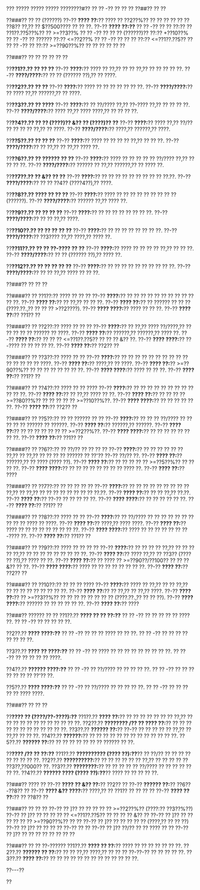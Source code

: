 ??? ????? ????? ????? ????????#?? ?? ?? -?? ?? ?? ??
??##?? ?? ??

??###?? ?? ?? (??????)
??-?? **???? ??:**?? ???? ?? ??2??%?? ?? ?? ?? ?? ?? ?? ??8?? ??,?? ?? $??500???? ?? ?? ??.
??-?? **???? ??:??**
?? ?? -?? ?? ?? ??:?? ?? ??1??.??5??%?? ?? >=??3??%
?? ?? -?? ?? ?? ?? (??????)?? ??:?? +??10??%
?? ?? -?? ?? ?????? ??:?? <=??2??%
?? ?? -?? ?? ?? ?? ??:?? <=??1??.??5?? ??
?? ?? -?? ?? ??:?? >=??90??%?? ?? ?? ?? ?? ?? ??

??###?? ?? ?? ?? ?? ?? ??

??**??1??.?? ?? ?? ??**
??-?? **????:**?? ???? ?? ??,?? ?? ?? ??,?? ?? ?? ?? ?? ??.
??-?? **????/????:**?? ?? ?? (?????? ??),?? ?? ????.

??**??2??.?? ?? ??**
??-?? **????:**?? ???? ?? ?? ?? ?? ?? ?? ??.
??-?? **????/????:**?? ?? ???? ??,?? ??????,?? ?? ????.

??**??3??.?? ?? ????**
??-?? **????:**?? ?? ??/???? ??,?? ??-???? ??,?? ?? ?? ?? ??.
??-?? **????/????:**?? ???? ??,?? ???? ????,?? ?? ?? ?? ??.

??**??4??.?? ?? ?? (????)?? &?? ?? (????)?? ??**
??-?? **????:**?? ???? ??,?? ??/?? ?? ?? ?? ?? ??,?? ?? ????.
??-?? **????/????:**?? ????,?? ??????,?? ????.

??**??5??.?? ?? ?? ??**
??-?? **????:**?? ???? ?? ?? ?? ?? ??,?? ?? ?? ??.
??-?? **????/????:**?? ?? ??,?? ?? ??,?? ???? ??.

??**??6??.?? ?? ?????? ?? ??**
??-?? **????:**?? ???? ?? ?? ?? ?? ?? ??/???? ??,?? ?? ?? ?? ??.
??-?? **????/????:**?? ?????? ?? ??,?? ??????,?? ?? ???? ??.

??**??7??.?? ?? &?? ?? ??**
??-?? **????:**?? ?? ?? ?? ?? ?? ?? ?? ?? ?? ??.??.
??-?? **????/????:**?? ?? ?? ??4?? (????4??),?? ????.

??**??8??.?? ???? ?? ?? ??**
??-?? **????:**?? ???? ?? ?? ?? ?? ?? ?? ?? ?? ?? (??????).
??-?? **????/????:**?? ?????? ??,?? ???? ??.

??**??9??.?? ?? ?? ?? ??**
??-?? **????:**?? ?? ?? ?? ?? ?? ?? ?? ??.
??-?? **????/????:**?? ?? ?? ??,?? ????.

??**??10??.?? ?? ?? ?? ?? ??**
??-?? **????:**?? ?? ?? ?? ?? ?? ?? ?? ??.
??-?? **????/????:**?? ??3???? ??,?? ????,?? ???? ??.

??**??11??.?? ?? ?? ??-???? ?? ??**
??-?? **????:**?? ???? ?? ?? ?? ?? ??,?? ?? ?? ??.
??-?? **????/????:**?? ?? ?? (?????? ??),?? ???? ??.

??**??12??.?? ?? ?? ?? ?? ??**
??-?? **????:**?? ?? ?? ?? ?? ?? ?? ?? ?? ?? ??.
??-?? **????/????:**?? ?? ?? ??,?? ???? ?? ?? ??.

??###?? ?? ?? ??

??####?? ?? ??1??:?? ???? ?? ?? ??
??-?? **????:**?? ?? ?? ?? ?? ?? ?? ?? ?? ?? ?? ?? ??.
??-?? **???? ??:**?? ?? ??,?? ?? ?? ??.
??-?? **???? ??:**?? ?? ?????? ?? ?? ?? (????.??.,?? ?? ?? ?? >??2????).
??-?? **???? ????:**?? ???? ?? ?? ??.
??-?? **???? ??:**?? ??1?? ??

??####?? ?? ??2??:?? ???? ?? ?? ??
??-?? **????:**?? ?? ??,?? ???? ??/????,?? ?? ?? ?? ?? ?? ?????? ?? ????.
??-?? **???? ??:**?? ??????,?? ??????,?? ???? ??.
??-?? **???? ??:**?? ?? ?? ?? <=??1??.??5?? ?? ?? ?? &?? ??.
??-?? **???? ????:**?? ??-???? ?? ?? ?? ?? ??.
??-?? **???? ??:**?? ??2?? ??

??####?? ?? ??3??:?? ???? ?? ??
??-?? **????:**?? ?? ?? ?? ?? ?? ?? ?? ?? ?? ?? ?? ?? ?? ?? ?? ????.
??-?? **???? ??:**?? ????,?? ?? ????.
??-?? **???? ??:**?? >=??90??%?? ?? ?? ?? ?? ?? ?? ?? ??.
??-?? **???? ????:**?? ???? ?? ?? ??.
??-?? **???? ??:**?? ??1?? ??

??####?? ?? ??4??:?? ???? ?? ?? ????
??-?? **????:**?? ?? ?? ?? ?? ?? ?? ?? ?? ?? ?? ?? ??.
??-?? **???? ??:**?? ?? ??,?? ???? ?? ??.
??-?? **???? ??:**?? ?? ?? ?? ?? >=??80??%?? ?? ?? ?? ?? ?? >=??10??%??.
??-?? **???? ????:**?? ?? ?? ?? ?? ?? ??.
??-?? **???? ??:**?? ??2?? ??

??####?? ?? ??5??:?? ?? ?? ?????? ?? ??
??-?? **????:**?? ?? ?? ?? ??/???? ?? ?? ?? ?? ?? ?????? ?? ??????.
??-?? **???? ??:**?? ??????,?? ??????.
??-?? **???? ??:**?? ?? ?? ?? ?? ?? ?? ?? >=??2??%??.
??-?? **???? ????:**?? ?? ?? ?? ?? ?? ?? ?? ??.
??-?? **???? ??:**?? ??1?? ??

??####?? ?? ??6??:?? ?? ??/?? ?? ?? ?? ??
??-?? **????:**?? ?? ?? ?? ?? ?? ?? ??,?? ?? ??,?? ?? ?? ?? ?? ?????? ?? ??'?? ??-?? ??/?? ??.
??-?? **???? ??:**?? ??????,?? ?? ???? (???? ??).
??-?? **???? ??:**?? ?? ?? ?? ?? ?? >=??5??%?? ?? ?? ?? ??.
??-?? **???? ????:**?? ?? ?? ?? ?? ?? ?? ?? ?? ???? ??.
??-?? **???? ??:**?? ????

??####?? ?? ??7??:?? ?? ?? ?? ?? ??
??-?? **????:**?? ?? ?? ?? ?? ?? ?? ?? ?? ?? ??,?? ?? ??,?? ?? ?? ?? ?? ?? ?? ?? ?? ??.??.
??-?? **???? ??:**?? ?? ?? ??,?? ??.??.
??-?? **???? ??:**?? ??-?? ?? ?? ?? ?? ??.
??-?? **???? ????:**?? ?? ?? ?? ?? ?? ??.
??-?? **???? ??:**?? ??1?? ??

??####?? ?? ??8??:?? ???? ?? ??
??-?? **????:**?? ?? ??/???? ?? ?? ?? ?? ?? ?? ?? ?? ?? ?? ???? ?? ????.
??-?? **???? ??:**?? ????,?? ???? ????.
??-?? **???? ??:**?? ???? ?? ?? ?? ?? ?? ?? ?? ?? ??.
??-?? **???? ????:**?? ???? ?? ?? ?? ?? ?? ?? ??-???? ??.
??-?? **???? ??:**?? ??1?? ??

??####?? ?? ??9??:?? ???? ?? ?? ?? ??
??-?? **????:**?? ?? ?? ?? ?? ??,?? ?? ?? ?? ?? ??,?? ?? ?? ?? ?? ?? ?? ?? ?? ??.
??-?? **???? ??:**?? ???? ??,?? ?? ??3?? (???? ?? ??),?? ???? ?? ??.
??-?? **???? ??:**?? ?? ???? ?? >=??90??/??100?? ?? ?? ?? &?? ?? ??.
??-?? **???? ????:**?? ???? ?? ?? ?? ?? ?? ?? ?? ??.
??-?? **???? ??:**?? ??2?? ??

??####?? ?? ??10??:?? ?? ?? ?? ????
??-?? **????:**?? ???? ?? ??,?? ?? ?? ??,?? ?? ?? ?? ?? ?? ?? ?? ?? ??.
??-?? **???? ??:**?? ?? ??,?? ?? ??,?? ????.
??-?? **???? ??:**?? ?? >=??3??%?? ?? ?? ?? ?? ?? ?? ?? ?? (????.??.,?? ?? ?? ??).
??-?? **???? ????:**?? ?????? ?? ?? ?? ?? ?? ??.
??-?? **???? ??:**?? ????

??###?? ?????? ?? ??
??1??.?? **???? ?? ?? ??:??**
??  ?? -?? ?? ?? ?? ?? ?? ???? ??.
??  ?? -?? ?? ?? ?? ?? ??.

??2??.?? **???? ????:??**
??  ?? -?? ?? ?? ?? ???? ?? ?? ??.
??  ?? -?? ?? ?? ?? ?? ?? ?? ?? ??.

??3??.?? **???? ?? ????:??**
??  ?? -?? ?? ???? ?? ?? ?? ?? ?? ?? ?? ?? ??.
??  ?? -?? ?? ?? ?? ?? ?? ????.

??4??.?? **?????? ????:??**
??  ?? -?? ?? ??/???? ?? ?? ?? ?? ??.
??  ?? -?? ?? ?? ?? ?? ?? ?? ?? ??'?? ??.

??5??.?? **???? ????:??**
??  ?? -?? ?? ??/???? ?? ?? ?? ?? ??.
??  ?? -?? ?? ?? ?? ?? ?? ???? ????.

??###?? ?? ?? ??

??**???? ?? (????/??-????):??**
??1??.?? **???? ??:**?? ?? ?? ?? ?? ?? ?? ?? ??,?? ?? ?? ?? ?? ?? ?? ?? ?? ?? ?? ?? ??.
??2??.?? **???????? /?? ?? ???? ??:**?? ?? ?? ?? ?? ?? ?? ?? ?? ?? ?? ?? ??.
??3??.?? **?????? ??:**?? ??-?? ?? ?? ?? ?? ?? ??,?? ?? ??,?? ?? ?? ??.
??4??.?? **??????:**?? ?? ?? ?? ?? ?? ?? ?? ?? ?? ?? ?? ?? ??.
??5??.?? **?????? ??:**?? ?? ?? ?? ?? ?? ?? ?? ?????? ?? ??.

??**???? /?? ?? ??:??**
??1??.?? **?????????? (???? ??):??**?? ?? ??/?? ?? ?? ?? ?? ?? ?? ?? ?? ??.
??2??.?? **??????????:**?? ?? ?? ?? ?? ?? ?? ??,?? ?? ?? ?? ?? ?? ??3??,??000?? ??.
??3??.?? **????????:**?? ?? ?? ?? ?? ?? ??/???? ?? ?? ?? ?? ?? ?? ??.
??4??.?? **?????? ???? (???? ??):??**?? ???? ?? ?? ?? ?? ??.

??###?? ???? ??
??-?? **???? ?? &?? ??:**?? ??2?? ??
??-?? **?????? ??:**?? ??6??-??8?? ??
??-?? **???? &?? ????:**?? ????,?? ?? ??1?? ?? ?? ?? ??
??-?? **???? ?? ??:**?? ?? ??8?? ??

??###?? ?? ?? ??
??-?? ?? ]?? ?? ?? ?? ?? ?? >=??2??%?? (????:?? ??3??%??)
??-?? ?? ]?? ?? ?? ?? ?? ?? <=??1??.??5?? ?? ?? ?? ?? &?? ??
??-?? ?? ]?? ?? ?? ?? ?? ?? ?? >=??90??%?? ?? ??
??-?? ?? ]?? ?? ?? ?? ?? ?? (????,?? ?? ?? ??)
??-?? ?? ]?? ?? ?? ?? ?? ??-?? ?? ??
??-?? ?? ]?? ??/?? ?? ?? ???? ?? ??
??-?? ?? ]?? ?? ?? ?? ?? ?? ?? ?? ??

??###?? ?? ?? ??-??????
??1??.?? **???? ?? ??:**?? ???? ?? ?? ?? ?? ?? ?? ??.
??2??.?? **?????? ?? ??:**?? ?? ?? ??,?? ????,?? ?? ?? ?? ??-??-?? ?? ?? ?? ?? ??.
??3??.?? **???? ??:**?? ?? ?? ?? ?? ?? ?? ?? ?? ?? ?? ?? ?? ??.

??---??

??
